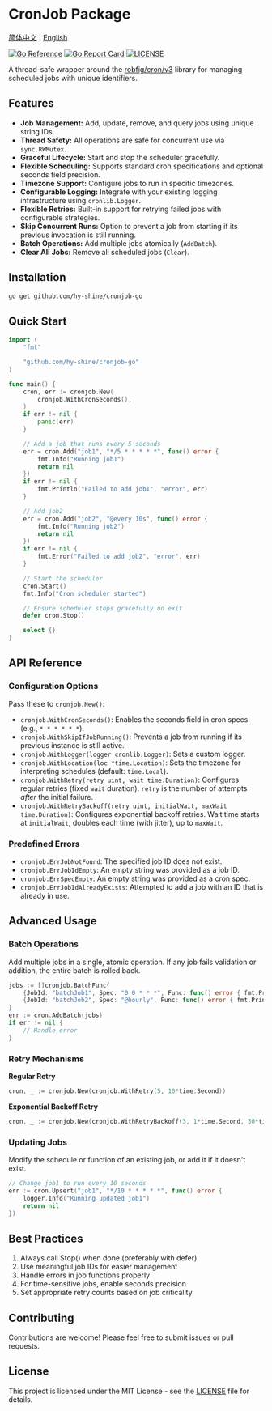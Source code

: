 # CronJob Package

[简体中文](README_zh-CN.md) | [English](README.md)

[![Go Reference](https://pkg.go.dev/badge/github.com/hy-shine/cronjob-go.svg)](https://pkg.go.dev/github.com/hy-shine/cronjob-go) [![Go Report Card](https://goreportcard.com/badge/github.com/hy-shine/cronjob-go)](https://goreportcard.com/report/github.com/hy-shine/cronjob-go) [![LICENSE](https://img.shields.io/github/license/hy-shine/cronjob-go)](https://github.com/hy-shine/cronjob-go/blob/master/LICENSE)

A thread-safe wrapper around the [robfig/cron/v3](https://github.com/robfig/cron) library for managing scheduled jobs with unique identifiers.

## Features

*   **Job Management:** Add, update, remove, and query jobs using unique string IDs.
*   **Thread Safety:** All operations are safe for concurrent use via `sync.RWMutex`.
*   **Graceful Lifecycle:** Start and stop the scheduler gracefully.
*   **Flexible Scheduling:** Supports standard cron specifications and optional seconds field precision.
*   **Timezone Support:** Configure jobs to run in specific timezones.
*   **Configurable Logging:** Integrate with your existing logging infrastructure using `cronlib.Logger`.
*   **Flexible Retries:** Built-in support for retrying failed jobs with configurable strategies.
*   **Skip Concurrent Runs:** Option to prevent a job from starting if its previous invocation is still running.
*   **Batch Operations:** Add multiple jobs atomically (`AddBatch`).
*   **Clear All Jobs:** Remove all scheduled jobs (`Clear`).

## Installation

```bash
go get github.com/hy-shine/cronjob-go
```

## Quick Start

```go
import (
	"fmt"

	"github.com/hy-shine/cronjob-go"
)

func main() {
	cron, err := cronjob.New(
		cronjob.WithCronSeconds(),
	)
	if err != nil {
		panic(err)
	}

	// Add a job that runs every 5 seconds
	err = cron.Add("job1", "*/5 * * * * *", func() error {
		fmt.Info("Running job1")
		return nil
	})
	if err != nil {
		fmt.Println("Failed to add job1", "error", err)
	}

	// Add job2
	err = cron.Add("job2", "@every 10s", func() error {
		fmt.Info("Running job2")
		return nil
	})
	if err != nil {
		fmt.Error("Failed to add job2", "error", err)
	}

	// Start the scheduler
	cron.Start()
	fmt.Info("Cron scheduler started")

	// Ensure scheduler stops gracefully on exit
	defer cron.Stop()

	select {}
}
```

## API Reference

### Configuration Options

Pass these to `cronjob.New()`:

*   `cronjob.WithCronSeconds()`: Enables the seconds field in cron specs (e.g., `* * * * * *`).
*   `cronjob.WithSkipIfJobRunning()`: Prevents a job from running if its previous instance is still active.
*   `cronjob.WithLogger(logger cronlib.Logger)`: Sets a custom logger.
*   `cronjob.WithLocation(loc *time.Location)`: Sets the timezone for interpreting schedules (default: `time.Local`).
*   `cronjob.WithRetry(retry uint, wait time.Duration)`: Configures regular retries (fixed `wait` duration). `retry` is the number of attempts *after* the initial failure.
*   `cronjob.WithRetryBackoff(retry uint, initialWait, maxWait time.Duration)`: Configures exponential backoff retries. Wait time starts at `initialWait`, doubles each time (with jitter), up to `maxWait`.

### Predefined Errors

*   `cronjob.ErrJobNotFound`: The specified job ID does not exist.
*   `cronjob.ErrJobIdEmpty`: An empty string was provided as a job ID.
*   `cronjob.ErrSpecEmpty`: An empty string was provided as a cron spec.
*   `cronjob.ErrJobIdAlreadyExists`: Attempted to add a job with an ID that is already in use.

## Advanced Usage

### Batch Operations

Add multiple jobs in a single, atomic operation. If any job fails validation or addition, the entire batch is rolled back.

```go
jobs := []cronjob.BatchFunc{
	{JobId: "batchJob1", Spec: "0 0 * * *", Func: func() error { fmt.Println("Batch Job 1"); return nil }},
	{JobId: "batchJob2", Spec: "@hourly", Func: func() error { fmt.Println("Batch Job 2"); return nil }},
}
err := cron.AddBatch(jobs)
if err != nil {
	// Handle error
}
```

### Retry Mechanisms

**Regular Retry**

```go
cron, _ := cronjob.New(cronjob.WithRetry(5, 10*time.Second))
```

**Exponential Backoff Retry**

```go
cron, _ := cronjob.New(cronjob.WithRetryBackoff(3, 1*time.Second, 30*time.Second))
```

### Updating Jobs

Modify the schedule or function of an existing job, or add it if it doesn't exist.

```go
// Change job1 to run every 10 seconds
err := cron.Upsert("job1", "*/10 * * * * *", func() error {
	logger.Info("Running updated job1")
	return nil
})
```

## Best Practices

1. Always call Stop() when done (preferably with defer)
2. Use meaningful job IDs for easier management
3. Handle errors in job functions properly
4. For time-sensitive jobs, enable seconds precision
5. Set appropriate retry counts based on job criticality

## Contributing

Contributions are welcome! Please feel free to submit issues or pull requests.

## License

This project is licensed under the MIT License - see the [LICENSE](LICENSE) file for details.
